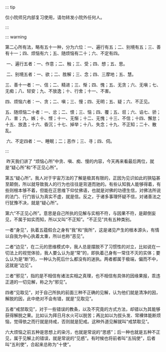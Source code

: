 ::: tip

仅小院师兄内部复习使用，请勿转发小院外任何人。

:::

::: warning

第二心所有法，略有五十一种，分为六位：一、遍行有五；二、别境有五；三、善有十一；四、烦恼有六；五、随烦恼有二十；六、不定有四。

​         一、遍行五者：一、作意；二、触；三、受；四、想；五、思。

​         二、别境五者：一、欲；二、胜解；三、念；四、三摩地；五、慧。

​         三、善十一者：一、信；二、精进；三、惭；四、愧；五、无贪；六、无嗔；七、无痴；八、轻安；九、不放逸；十、行舍；十一、不害。

​         四、烦恼六者：一、贪；二、嗔；三、慢；四、无明；五、疑；六、不正见。

​         五、随烦恼二十者：一、忿；二、恨；三、恼；四、覆；五、诳；六、谄七、骄；八、害；九、嫉；十、悭；十一、无惭；十二、无愧；十三、不信；十四、懈怠；十五、放逸；十六、昏沉；十七、掉举；十八、失念；十九、不正知；二十、散乱。

​         六、不定四者：一、睡眠；二；恶作；三、寻；四、伺。

:::

​        昨天我们讲了 “烦恼心所”中贪、嗔、痴、慢的内容，今天再来看最后两位，就是“疑心所”和“不正见心所”。         

​        第五“疑心所”。我人对于宇宙万法的了解是极其有限的，正因为见识如此的狭隘甚至颠倒，所以就导致我人的行为也往往是背道而驰的。有些认知我人能够得着，有些则根本够不着，但能在正思维下仰仗佛语，也就是对佛的功德生信，对佛法所说的法门、行门皆认为真实不虚，就是信。反之，于诸多事理怀疑不信，对诸善法之行犹豫不决，就是“疑心所”。

​         第六“不正见心所”。意思是自己所执的见解与实相不符，与因果不符，是颠倒妄见，不属于如实而知，所以又叫“不正知”。“不正见”共有五种类别。

​         一者“身见”，执着五蕴假合之身有“我”和“我所”，这是诸见产生的根本源头，有情以自我为中心执着太重，所以也称“恶见”。

​         二者“边见”，在二元的思维模式中，我人总是摆脱不了习惯性的对立，比如说在一切法上的视觉体验，我人要么认为是“常”的，即执着己身有一常住不灭的实体；要么认为是“断”的，一种认为死后什么都没有的迷执。两者都属于极端，偏而不中，这就是“边见”。

​         三者“邪见”，指的是不相信有诸法实相之真理，也不相信有具体的因缘果报，乖违正道的一切见解，称之为“邪见”。

​         四者“见取见”，对于自己所执的前面三种不正确的见解，认为他们就是清净的因，解脱的因，此中绝对不会有错，就是“见取见”。

​         五者“戒禁取见”，对于一些错误的教条，以及不究竟的方式方法，却错以为其能够获得解脱之果。比如认为拜日月水火可以脱苦；再比如以为拔头发、常裸体能断烦恼，觉得依之而行就是持戒，否则就是犯戒。这种外道见解就叫“戒禁取见”。

​         六大烦恼之前五种是思想上的染污，也就是常说的“思惑”；后一种也就是五种不正见，属于见解上的错误，就是常说的“见惑”。有时候也将前者叫“五钝使”，后者叫“五利使”，合起来总称为“十使”。